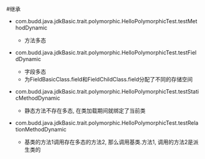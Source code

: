 #继承
- com.budd.java.jdkBasic.trait.polymorphic.HelloPolymorphicTest.testMethodDynamic
    - 方法多态

- com.budd.java.jdkBasic.trait.polymorphic.HelloPolymorphicTest.testFieldDynamic
    - 字段多态
    - 为FieldBasicClass.field和FieldChildClass.field分配了不同的存储空间

- com.budd.java.jdkBasic.trait.polymorphic.HelloPolymorphicTest.testStaticMethodDynamic
    - 静态方法不存在多态, 在类加载期间就绑定了当前类

- com.budd.java.jdkBasic.trait.polymorphic.HelloPolymorphicTest.testRelationMethodDynamic
    - 基类的方法1调用存在多态的方法2, 那么调用基类.方法1, 调用的方法2是派生类的